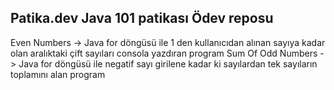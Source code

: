 ## Patika.dev Java 101 patikası Ödev reposu
Even Numbers -> Java for döngüsü ile 1 den kullanıcıdan alınan sayıya kadar olan aralıktaki çift sayıları consola yazdıran program
Sum Of Odd Numbers -> Java for döngüsü ile negatif sayı girilene kadar ki sayılardan tek sayıların toplamını alan program
